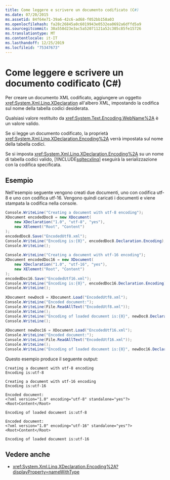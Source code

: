 ```yaml
---
title: Come leggere e scrivere un documento codificato (C#)
ms.date: 07/20/2015
ms.assetid: 84f64e71-39a6-42c6-ad68-f052bb158a03
ms.openlocfilehash: fa28c26845a0c6019943e0532ea0692a6dffd5a9
ms.sourcegitcommit: 30a558d23e3ac5a52071121a52c305c85fe15726
ms.translationtype: MT
ms.contentlocale: it-IT
ms.lasthandoff: 12/25/2019
ms.locfileid: "75347673"
---
```

# <a name="how-to-read-and-write-an-encoded-document-c"></a>Come leggere e scrivere un documento codificato (C#)
Per creare un documento XML codificato, aggiungere un oggetto <xref:System.Xml.Linq.XDeclaration> all'albero XML, impostando la codifica sul nome della tabella codici desiderata.  
  
 Qualsiasi valore restituito da <xref:System.Text.Encoding.WebName%2A> è un valore valido.  
  
 Se si legge un documento codificato, la proprietà <xref:System.Xml.Linq.XDeclaration.Encoding%2A> verrà impostata sul nome della tabella codici.  
  
 Se si imposta <xref:System.Xml.Linq.XDeclaration.Encoding%2A> su un nome di tabella codici valido, [!INCLUDE[sqltecxlinq](~/includes/sqltecxlinq-md.md)] eseguirà la serializzazione con la codifica specificata.  
  
## <a name="example"></a>Esempio  
 Nell'esempio seguente vengono creati due documenti, uno con codifica utf-8 e uno con codifica utf-16. Vengono quindi caricati i documenti e viene stampata la codifica nella console.  
  
```csharp  
Console.WriteLine("Creating a document with utf-8 encoding");  
XDocument encodedDoc8 = new XDocument(  
    new XDeclaration("1.0", "utf-8", "yes"),  
    new XElement("Root", "Content")  
);  
encodedDoc8.Save("EncodedUtf8.xml");  
Console.WriteLine("Encoding is:{0}", encodedDoc8.Declaration.Encoding);  
Console.WriteLine();  
  
Console.WriteLine("Creating a document with utf-16 encoding");  
XDocument encodedDoc16 = new XDocument(  
    new XDeclaration("1.0", "utf-16", "yes"),  
    new XElement("Root", "Content")  
);  
encodedDoc16.Save("EncodedUtf16.xml");  
Console.WriteLine("Encoding is:{0}", encodedDoc16.Declaration.Encoding);  
Console.WriteLine();  
  
XDocument newDoc8 = XDocument.Load("EncodedUtf8.xml");  
Console.WriteLine("Encoded document:");  
Console.WriteLine(File.ReadAllText("EncodedUtf8.xml"));  
Console.WriteLine();  
Console.WriteLine("Encoding of loaded document is:{0}", newDoc8.Declaration.Encoding);  
Console.WriteLine();  
  
XDocument newDoc16 = XDocument.Load("EncodedUtf16.xml");  
Console.WriteLine("Encoded document:");  
Console.WriteLine(File.ReadAllText("EncodedUtf16.xml"));  
Console.WriteLine();  
Console.WriteLine("Encoding of loaded document is:{0}", newDoc16.Declaration.Encoding);  
```  
  
 Questo esempio produce il seguente output:  
  
```output  
Creating a document with utf-8 encoding  
Encoding is:utf-8  
  
Creating a document with utf-16 encoding  
Encoding is:utf-16  
  
Encoded document:  
<?xml version="1.0" encoding="utf-8" standalone="yes"?>  
<Root>Content</Root>  
  
Encoding of loaded document is:utf-8  
  
Encoded document:  
<?xml version="1.0" encoding="utf-16" standalone="yes"?>  
<Root>Content</Root>  
  
Encoding of loaded document is:utf-16  
```  
  
## <a name="see-also"></a>Vedere anche

- <xref:System.Xml.Linq.XDeclaration.Encoding%2A?displayProperty=nameWithType>
